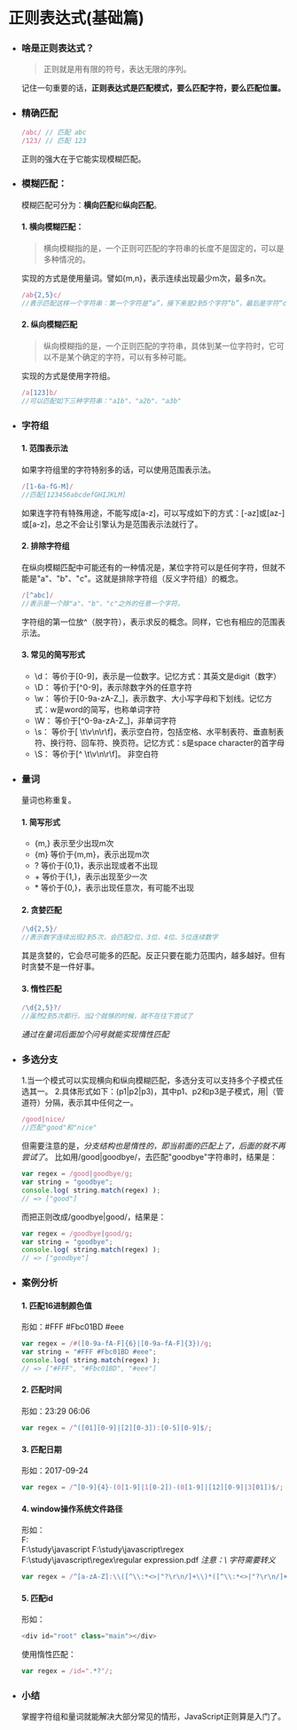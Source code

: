 # 正则表达式(基础篇)
- ### 啥是正则表达式？
  > 正则就是用有限的符号，表达无限的序列。

  记住一句重要的话，**正则表达式是匹配模式，要么匹配字符，要么匹配位置。**

- ### 精确匹配
  ``` javascript
  /abc/ // 匹配 abc
  /123/ // 匹配 123
  ```
  正则的强大在于它能实现模糊匹配。

- ### 模糊匹配：
  模糊匹配可分为：**横向匹配**和**纵向匹配**。
   #### 1. 横向模糊匹配：
   > 横向模糊指的是，一个正则可匹配的字符串的长度不是固定的，可以是多种情况的。

   实现的方式是使用量词。譬如{m,n}，表示连续出现最少m次，最多n次。
   ``` javascript
   /ab{2,5}c/
   //表示匹配这样一个字符串：第一个字符是“a”，接下来是2到5个字符“b”，最后是字符“c”
   ```
   #### 2. 纵向模糊匹配
   > 纵向模糊指的是，一个正则匹配的字符串，具体到某一位字符时，它可以不是某个确定的字符，可以有多种可能。

   实现的方式是使用字符组。
   ``` javascript
   /a[123]b/
   //可以匹配如下三种字符串："a1b"、"a2b"、"a3b"
   ```

- ### 字符组
   #### 1. 范围表示法
   如果字符组里的字符特别多的话，可以使用范围表示法。
   ``` javascript
   /[1-6a-fG-M]/
   //匹配[123456abcdefGHIJKLM]
   ```
   如果连字符有特殊用途，不能写成[a-z]，可以写成如下的方式：[-az]或[az-]或[a\-z]，总之不会让引擎认为是范围表示法就行了。
   #### 2. 排除字符组
   在纵向模糊匹配中可能还有的一种情况是，某位字符可以是任何字符，但就不能是"a"、"b"、"c"。这就是排除字符组（反义字符组）的概念。
   ``` javascript
   /[^abc]/
   //表示是一个除"a"、"b"、"c"之外的任意一个字符。
   ```
   字符组的第一位放^（脱字符），表示求反的概念。同样，它也有相应的范围表示法。
   #### 3. 常见的简写形式
   - \d： 等价于[0-9]，表示是一位数字。记忆方式：其英文是digit（数字）
   - \D： 等价于[^0-9]，表示除数字外的任意字符
   - \w： 等价于[0-9a-zA-Z_]，表示数字、大小写字母和下划线。记忆方式：w是word的简写，也称单词字符
   - \W： 等价于[^0-9a-zA-Z_]，非单词字符
   - \s： 等价于[ \t\v\n\r\f]，表示空白符，包括空格、水平制表符、垂直制表符、换行符、回车符、换页符。记忆方式：s是space character的首字母
   - \S： 等价于[^ \t\v\n\r\f]。 非空白符

- ### 量词
  量词也称重复。
  #### 1. 简写形式
  - {m,}  表示至少出现m次
  - {m}   等价于{m,m}，表示出现m次
  - ?     等价于{0,1}，表示出现或者不出现
  - \+    等价于{1,}，表示出现至少一次
  - \*     等价于{0,}，表示出现任意次，有可能不出现
  #### 2. 贪婪匹配
  ``` javascript
  /\d{2,5}/
  //表示数字连续出现2到5次，会匹配2位、3位、4位、5位连续数字
  ```
  其是贪婪的，它会尽可能多的匹配。反正只要在能力范围内，越多越好。但有时贪婪不是一件好事。
  #### 3. 惰性匹配
  ``` javascript
  /\d{2,5}?/
  //虽然2到5次都行，当2个就够的时候，就不在往下尝试了
  ```
  *通过在量词后面加个问号就能实现惰性匹配*

- ### 多选分支
  1.当一个模式可以实现横向和纵向模糊匹配，多选分支可以支持多个子模式任选其一。
  2.具体形式如下：(p1|p2|p3)，其中p1、p2和p3是子模式，用|（管道符）分隔，表示其中任何之一。
  ``` javascript
  /good|nice/
  //匹配"good"和"nice"
  ```
  但需要注意的是，*分支结构也是惰性的，即当前面的匹配上了，后面的就不再尝试了*。
  比如用/good|goodbye/，去匹配"goodbye"字符串时，结果是：
  ``` javascript
  var regex = /good|goodbye/g;
  var string = "goodbye";
  console.log( string.match(regex) );
  // => ["good"]
  ```
  而把正则改成/goodbye|good/，结果是：
  ``` javascript
  var regex = /goodbye|good/g;
  var string = "goodbye";
  console.log( string.match(regex) );
  // => ["goodbye"]
  ```

- ### 案例分析
  #### 1. 匹配16进制颜色值
  形如：#FFF #Fbc01BD #eee
  ``` javascript
  var regex = /#([0-9a-fA-F]{6}|[0-9a-fA-F]{3})/g;
  var string = "#FFF #Fbc01BD #eee";
  console.log( string.match(regex) );
  // => ["#FFF", "#Fbc01BD", "#eee"]
  ```
  #### 2. 匹配时间
  形如：23:29  06:06
  ``` javascript
  var regex = /^([01][0-9]|[2][0-3]):[0-5][0-9]$/;
  ```
  #### 3. 匹配日期
  形如：2017-09-24
  ``` javascript
  var regex = /^[0-9]{4}-(0[1-9]|1[0-2])-(0[1-9]|[12][0-9]|3[01])$/;
  ```
  #### 4. window操作系统文件路径
  形如：  
  F:\
  F:\study\javascript
  F:\study\javascript\regex\
  F:\study\javascript\regex\regular expression.pdf
  *注意：\ 字符需要转义*
  ``` javascript
  var regex = /^[a-zA-Z]:\\([^\\:*<>|"?\r\n/]+\\)*([^\\:*<>|"?\r\n/]+)?$/;
  ```
  #### 5. 匹配id
  形如：
  ``` javascript
  <div id="root" class="main"></div>
  ```
  使用惰性匹配：
  ``` javascript
  var regex = /id=".*?"/;
  ```
- ### 小结
  掌握字符组和量词就能解决大部分常见的情形，JavaScript正则算是入门了。

